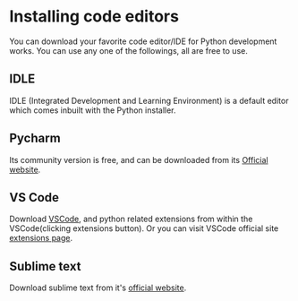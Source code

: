 # Installing code editors

You can download your favorite code editor/IDE for Python development works. You can use any one of the followings, all are free to use.

## IDLE

IDLE (Integrated Development and Learning Environment) is a default editor which comes inbuilt with the Python installer.

## Pycharm

Its community version is free, and can be downloaded from its [Official website](https://www.jetbrains.com/pycharm/download/#section=windows).

## VS Code

Download [VSCode](https://code.visualstudio.com/download), and python related extensions from within the VSCode(clicking extensions button). Or you can visit VSCode official site [extensions page](https://marketplace.visualstudio.com/VSCode).

## Sublime text

Download sublime text  from it's [official website](https://www.sublimetext.com/).
